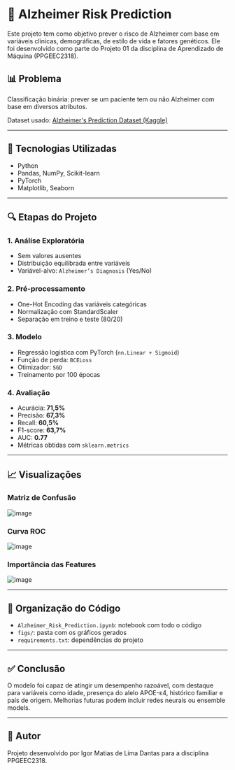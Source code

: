 # 🧠 Alzheimer Risk Prediction

Este projeto tem como objetivo prever o risco de Alzheimer com base em variáveis clínicas, demográficas, de estilo de vida e fatores genéticos. Ele foi desenvolvido como parte do Projeto 01 da disciplina de Aprendizado de Máquina (PPGEEC2318).

## 📊 Problema

Classificação binária: prever se um paciente tem ou não Alzheimer com base em diversos atributos.

Dataset usado: [Alzheimer's Prediction Dataset (Kaggle)](https://www.kaggle.com/datasets/ankushpanday1/alzheimers-prediction-dataset-global)

---

## 🧪 Tecnologias Utilizadas

- Python
- Pandas, NumPy, Scikit-learn
- PyTorch
- Matplotlib, Seaborn

---

## 🔍 Etapas do Projeto

### 1. Análise Exploratória
- Sem valores ausentes
- Distribuição equilibrada entre variáveis
- Variável-alvo: `Alzheimer’s Diagnosis` (Yes/No)

### 2. Pré-processamento
- One-Hot Encoding das variáveis categóricas
- Normalização com StandardScaler
- Separação em treino e teste (80/20)

### 3. Modelo
- Regressão logística com PyTorch (`nn.Linear + Sigmoid`)
- Função de perda: `BCELoss`
- Otimizador: `SGD`
- Treinamento por 100 épocas

### 4. Avaliação
- Acurácia: **71,5%**
- Precisão: **67,3%**
- Recall: **60,5%**
- F1-score: **63,7%**
- AUC: **0.77**
- Métricas obtidas com `sklearn.metrics`

---

## 📈 Visualizações

### Matriz de Confusão

![image](https://github.com/user-attachments/assets/f5b9d3d8-2f2c-45c3-8d7e-b1c786266d33)


### Curva ROC

![image](https://github.com/user-attachments/assets/1e660817-c98b-4ff1-be5a-dd70708ae7a7)


### Importância das Features

![image](https://github.com/user-attachments/assets/c1131d21-01a9-4040-8dc0-ad07878a7b31)


---

## 📁 Organização do Código

- `Alzheimer_Risk_Prediction.ipynb`: notebook com todo o código
- `figs/`: pasta com os gráficos gerados
- `requirements.txt`: dependências do projeto

---

## ✅ Conclusão

O modelo foi capaz de atingir um desempenho razoável, com destaque para variáveis como idade, presença do alelo APOE-ε4, histórico familiar e país de origem. Melhorias futuras podem incluir redes neurais ou ensemble models.

---

## 🧠 Autor

Projeto desenvolvido por Igor Matias de Lima Dantas para a disciplina PPGEEC2318.

